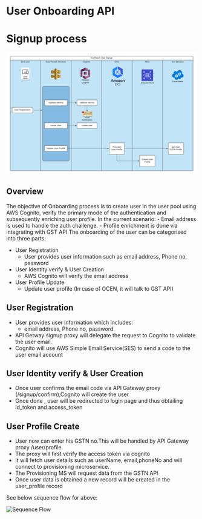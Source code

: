 # User Onboarding API
#  Signup process

![Signup Flow](/images/UserProvisioning_EzyReach.png)


## Overview
  The objective of Onboarding process is to create user in the user pool using AWS Cognito, verify the primary mode of the authentication and subsequently enriching user profile.
  In the current scenario:
    - Email address is used to handle the auth challenge.
    -  Profile enrichment is done via integrating with GST API
  The onboarding of the user can be categorised into three parts:
   - User Registration
       - User provides user information such as email address, Phone no, password
   - User Identity verify & User Creation
       - AWS Cognito will verify the email address
   - User Profile Update
       - Update user profile (In case of OCEN, it will talk to GST API)


## User Registration
-   User provides user information which includes:
    -   email address, Phone no, password
-   API Getway signup proxy will delegate the request to Cognito to validate the user email.
-   Cognito will use AWS Simple Email Service(SES) to send a code to the user email account
## User Identity verify & User Creation
-   Once user confirms the email code via API Gateway proxy (/signup/confirm),Cognito will create the user
-   Once done , user will be redirected to login page and thus obtailing id_token and access_token

## User Profile Create
-   User now can enter his GSTN no.This will be handled by API Gateway proxy /user/profile
-   The proxy will first verify the access token via cognito
-   It will fetch user details such as userName, email,phoneNo and will connect to provisioning microservice.
-   The Provisioning MS will request data from the GSTN API
-   Once user data is obtained a new record will be created in the user_profile record

See below sequence flow for above:

![Sequence Flow](/images/User_Provisioning_sequence.png)
